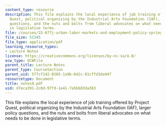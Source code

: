 ```yaml
---
content_type: resource
description: This file explains the local experience of job training offered by Project
  Quest, political organizing by the Industrial Arts Foundation (IAF), larger policy
  questions, and the nuts and bolts from liberal advocates on what needs to be done
  in legislative terms.
file: /courses/15-677j-urban-labor-markets-and-employment-policy-spring-2005/d7eca3912c0d97fd1e417a5b683da363_notes9.pdf
file_size: 51345
file_type: application/pdf
learning_resource_types:
- Lecture Notes
license: https://creativecommons.org/licenses/by-nc-sa/4.0/
ocw_type: OCWFile
parent_title: Lecture Notes
parent_type: CourseSection
parent_uid: 577cf142-0265-1a9b-642c-01cffd3da947
resourcetype: Document
title: notes9.pdf
uid: d7eca391-2c0d-97fd-1e41-7a5b683da363
---
```

This file explains the local experience of job training offered by Project Quest, political organizing by the Industrial Arts Foundation (IAF), larger policy questions, and the nuts and bolts from liberal advocates on what needs to be done in legislative terms.